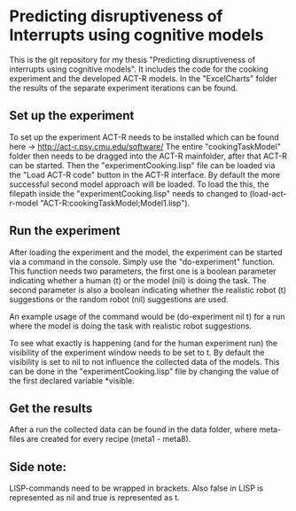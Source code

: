 # Predicting disruptiveness of Interrupts using cognitive models
This is the git repository for my thesis "Predicting disruptiveness of interrupts using cognitive models".
It includes the code for the cooking experiment and the developed ACT-R models.
In the "ExcelCharts" folder the results of the separate experiment iterations can be found.

## Set up the experiment
To set up the experiment ACT-R needs to be installed which can be found here -> http://act-r.psy.cmu.edu/software/ 
The entire "cookingTaskModel" folder then needs to be dragged into the ACT-R mainfolder, after that ACT-R can be started.
Then the "experimentCooking.lisp" file can be loaded via the "Load ACT-R code" button in the ACT-R interface. By default the more successful second model approach will be loaded. To load the this, the filepath inside the "experimentCooking.lisp" needs to changed to (load-act-r-model "ACT-R:cookingTaskModel;Model1.lisp").

## Run the experiment
After loading the experiment and the model, the experiment can be started via a command in the console. Simply use the "do-experiment" function. This function needs two parameters, the first one is a boolean parameter indicating whether a human (t) or the model (nil) is doing the task. The second parameter is also a boolean indicating whether the realistic robot (t) suggestions or the random robot (nil) suggestions are used.

An example usage of the command would be (do-experiment nil t) for a run where the model is doing the task with realistic robot suggestions.

To see what exactly is happening (and for the human experiment run) the visibility of the experiment window needs to be set to t. By default the visibility is set to nil to not influence the collected data of the models. This can be done in the "experimentCooking.lisp" file by changing the value of the first declared variable *visible.

## Get the results
After a run the collected data can be found in the data folder, where meta-files are created for every recipe (meta1 - meta8).
## Side note: 
LISP-commands need to be wrapped in brackets. Also false in LISP is represented as nil and true is represented as t.
